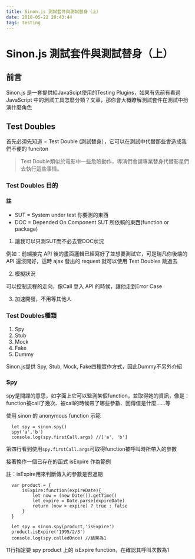 ```yaml
---
title: Sinon.js 測試套件與測試替身（上）
date: 2018-05-22 20:43:44
tags: testing
---
```

# Sinon.js 測試套件與測試替身（上）

## 前言
Sinon.js 是一套提供給JavaScipt使用的Testing Plugins，如果有先前有看過JavaScript 中的測試工具怎麼分類？文章，那你會大概瞭解測試套件在測試中扮演什麼角色

## Test Doubles
首先必須先知道 − Test Double (測試替身），它可以在測試中代替那些會造成我們不便的 funciton
>Test Double類似於電影中一些危險動作，導演們會請專業替身代替影星們去執行這些事情。

### Test Doubles 目的

#### 註

* SUT = System under test 你要測的東西
* DOC = Depended On Component SUT 所依賴的東西(function or package)


1. 讓我可以只測SUT而不必去管DOC狀況

例如：前端接完 API 後的畫面邏輯已經寫好了並想要測試它，可是瑞凡你後端的 API 還沒開好，這時 ajax 發出的 request 就可以使用 Test Doubles 跳過去

2. 模擬狀況

可以控制流程的走向，像Call 登入 API 的時候，讓他走到Error Case

3. 加速開發，不用等其他人



### Test Doubles種類

1. Spy
2. Stub
3. Mock
4. Fake
5. Dummy

Sinon.js提供 Spy, Stub, Mock, Fake四種實作方式，因此Dummy不另外介紹

### Spy

spy是間諜的意思，如字面上它可以監測某個function，並取得她的資訊，像是：function被call了幾次、被call的時候帶了哪些參數、回傳值是什麼……等

使用 sinon 的 anonymous function 示範
```JavaScript=
  let spy = sinon.spy()
  spy('a','b')
  console.log(spy.firstCall.args) //['a', 'b']
```
第四行看到使用`spy.firstCall.args`可取得function被呼叫時所帶入的參數

接著換作一個已存在的函式 isExpire 作為範例

註：isExpire用來判斷傳入的參數是否過期
```JavaScript=
  var product = {
      isExpire:function(expireDate){
          let now = (new Date()).getTime()
          let expire = Date.parse(expireDate)
          return (now > expire) ? true : false
      }
  }

  let spy = sinon.spy(product,'isExpire')
  product.isExpire('1995/2/3')
  console.log(spy.calledOnce) //結果為1
```

11行指定要 spy product 上的 isExpire function，在確認其呼叫次數為1
